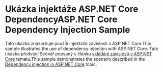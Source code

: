 # <a name="aspnet-core-dependency-injection-sample"></a><span data-ttu-id="990f0-101">Ukázka injektáže ASP.NET Core Dependency</span><span class="sxs-lookup"><span data-stu-id="990f0-101">ASP.NET Core Dependency Injection Sample</span></span>

<span data-ttu-id="990f0-102">Tato ukázka znázorňuje použití injektáže závislosti s ASP.NET Core.</span><span class="sxs-lookup"><span data-stu-id="990f0-102">This sample illustrates the use of dependency injection with ASP.NET Core.</span></span> <span data-ttu-id="990f0-103">Tato ukázka předvádí Scénář popsaný v článku [vkládání závislostí v ASP.NET Core](https://docs.microsoft.com/aspnet/core/fundamentals/dependency-injection) tématu.</span><span class="sxs-lookup"><span data-stu-id="990f0-103">This sample demonstrates the scenario described in the [Dependency injection in ASP.NET Core](https://docs.microsoft.com/aspnet/core/fundamentals/dependency-injection) topic.</span></span>
